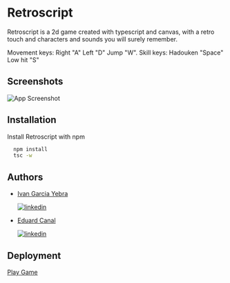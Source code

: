 
# Retroscript

Retroscript is a 2d game created with typescript and canvas, with a retro touch and characters and sounds you will surely remember.

Movement keys: Right "A" Left "D" Jump "W".
Skill keys: Hadouken "Space" Low hit "S"

## Screenshots

![App Screenshot](https://raw.githubusercontent.com/yebrai/retroscript/main/images/introMd.jpg)


## Installation

Install Retroscript with npm

```bash
  npm install
  tsc -w
```
    
## Authors

- [Ivan Garcia Yebra](https://github.com/yebrai)

  [![linkedin](https://img.shields.io/badge/linkedin-0A66C2?style=for-the-badge&logo=linkedin&logoColor=white)](https://www.linkedin.com/)

- [Eduard Canal](https://github.com/eduacan)

  [![linkedin](https://img.shields.io/badge/linkedin-0A66C2?style=for-the-badge&logo=linkedin&logoColor=white)](https://www.linkedin.com/)


## Deployment

[Play Game](https://yebrai.github.io/retroscript/)

